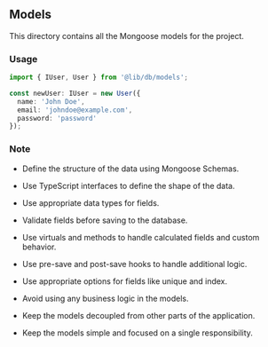 ## Models

This directory contains all the Mongoose models for the project.

### Usage

```typescript
import { IUser, User } from '@lib/db/models';

const newUser: IUser = new User({
  name: 'John Doe',
  email: 'johndoe@example.com',
  password: 'password'
});
```

### Note

- Define the structure of the data using Mongoose Schemas.

- Use TypeScript interfaces to define the shape of the data.

- Use appropriate data types for fields.

- Validate fields before saving to the database.

- Use virtuals and methods to handle calculated fields and custom behavior.

- Use pre-save and post-save hooks to handle additional logic.

- Use appropriate options for fields like unique and index.

- Avoid using any business logic in the models.

- Keep the models decoupled from other parts of the application.

- Keep the models simple and focused on a single responsibility.
